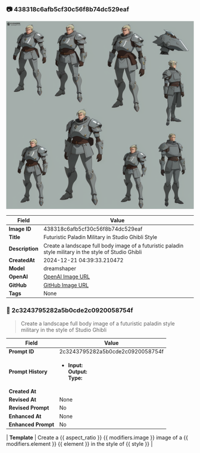 

### 📷 438318c6afb5cf30c56f8b74dc529eaf 


![data.id](./438318c6afb5cf30c56f8b74dc529eaf.jpg)


| Field          | Value                                                                                                                     |
|----------------|---------------------------------------------------------------------------------------------------------------------------|
| **Image ID**             | 438318c6afb5cf30c56f8b74dc529eaf                                                                                                             |
| **Title**           | Futuristic Paladin Military in Studio Ghibli Style                                                                                                       |
| **Description**           | Create a landscape full body image of a futuristic paladin style military in the style of Studio Ghibli                                                                                                       |
| **CreatedAt**        | 2024-12-21 04:39:33.210472                                                                                                        |
| **Model**        | dreamshaper                                                                                                        |
| **OpenAI**         | [OpenAI Image URL](http://192.168.1.85:8081/generated-images/b641288102572.png)                                                                                |
| **GitHub**         | [GitHub Image URL](https://raw.githubusercontent.com/Caneta-Silva/GODZ/refs/heads/main/images/438318c6afb5cf30c56f8b74dc529eaf/438318c6afb5cf30c56f8b74dc529eaf.jpg)                                                                                |
| **Tags**       | None                                                                                                                   |

### 📜 2c3243795282a5b0cde2c0920058754f

> Create a landscape full body image of a futuristic paladin style military in the style of Studio Ghibli

| Field          | Value                                                                                                                                                                      |
|----------------|----------------------------------------------------------------------------------------------------------------------------------------------------------------------------|
| **Prompt ID**  | 2c3243795282a5b0cde2c0920058754f                                                                                                                                                            |
| **Prompt History** | <ul><li>**Input:**  <br> **Output:**  <br> **Type:** </li></ul> |
| **Created At** |                                                                                                                                                    |
| **Revised At** | None                                                                                                                                                   |
| **Revised Prompt** | No                                                                                                                                                                      |
| **Enhanced At** | None                                                                                                                                                  |
| **Enhanced Prompt** | No                                                                                                                                                                    |

| **Template**   | Create a {{ aspect_ratio }} {{ modifiers.image }} image of a {{ modifiers.element }} {{ element }} in the style of {{ style }}                                                                                                                                           |


